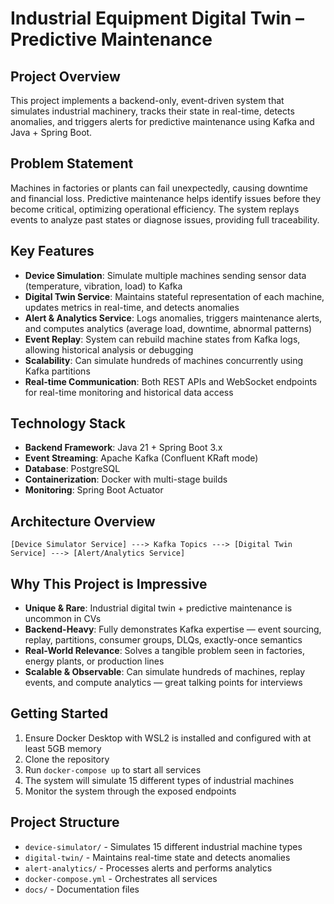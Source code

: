 # Industrial Equipment Digital Twin – Predictive Maintenance

## Project Overview

This project implements a backend-only, event-driven system that simulates industrial machinery, tracks their state in real-time, detects anomalies, and triggers alerts for predictive maintenance using Kafka and Java + Spring Boot.

## Problem Statement

Machines in factories or plants can fail unexpectedly, causing downtime and financial loss. Predictive maintenance helps identify issues before they become critical, optimizing operational efficiency. The system replays events to analyze past states or diagnose issues, providing full traceability.

## Key Features

- **Device Simulation**: Simulate multiple machines sending sensor data (temperature, vibration, load) to Kafka
- **Digital Twin Service**: Maintains stateful representation of each machine, updates metrics in real-time, and detects anomalies
- **Alert & Analytics Service**: Logs anomalies, triggers maintenance alerts, and computes analytics (average load, downtime, abnormal patterns)
- **Event Replay**: System can rebuild machine states from Kafka logs, allowing historical analysis or debugging
- **Scalability**: Can simulate hundreds of machines concurrently using Kafka partitions
- **Real-time Communication**: Both REST APIs and WebSocket endpoints for real-time monitoring and historical data access

## Technology Stack

- **Backend Framework**: Java 21 + Spring Boot 3.x
- **Event Streaming**: Apache Kafka (Confluent KRaft mode)
- **Database**: PostgreSQL
- **Containerization**: Docker with multi-stage builds
- **Monitoring**: Spring Boot Actuator

## Architecture Overview

```
[Device Simulator Service] ---> Kafka Topics ---> [Digital Twin Service] ---> [Alert/Analytics Service]
```

## Why This Project is Impressive

- **Unique & Rare**: Industrial digital twin + predictive maintenance is uncommon in CVs
- **Backend-Heavy**: Fully demonstrates Kafka expertise — event sourcing, replay, partitions, consumer groups, DLQs, exactly-once semantics
- **Real-World Relevance**: Solves a tangible problem seen in factories, energy plants, or production lines
- **Scalable & Observable**: Can simulate hundreds of machines, replay events, and compute analytics — great talking points for interviews

## Getting Started

1. Ensure Docker Desktop with WSL2 is installed and configured with at least 5GB memory
2. Clone the repository
3. Run `docker-compose up` to start all services
4. The system will simulate 15 different types of industrial machines
5. Monitor the system through the exposed endpoints

## Project Structure

- `device-simulator/` - Simulates 15 different industrial machine types
- `digital-twin/` - Maintains real-time state and detects anomalies
- `alert-analytics/` - Processes alerts and performs analytics
- `docker-compose.yml` - Orchestrates all services
- `docs/` - Documentation files